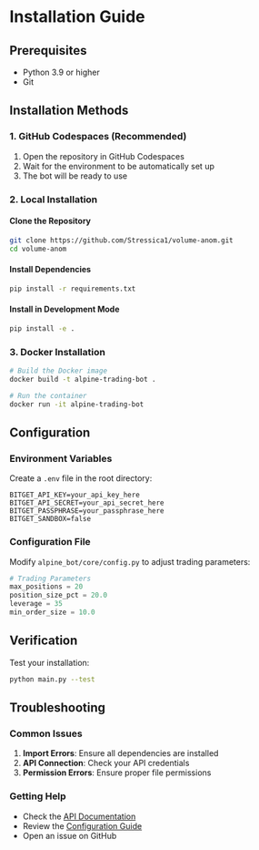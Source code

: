 # Installation Guide

## Prerequisites

- Python 3.9 or higher
- Git

## Installation Methods

### 1. GitHub Codespaces (Recommended)

1. Open the repository in GitHub Codespaces
2. Wait for the environment to be automatically set up
3. The bot will be ready to use

### 2. Local Installation

#### Clone the Repository
```bash
git clone https://github.com/Stressica1/volume-anom.git
cd volume-anom
```

#### Install Dependencies
```bash
pip install -r requirements.txt
```

#### Install in Development Mode
```bash
pip install -e .
```

### 3. Docker Installation

```bash
# Build the Docker image
docker build -t alpine-trading-bot .

# Run the container
docker run -it alpine-trading-bot
```

## Configuration

### Environment Variables

Create a `.env` file in the root directory:

```env
BITGET_API_KEY=your_api_key_here
BITGET_API_SECRET=your_api_secret_here
BITGET_PASSPHRASE=your_passphrase_here
BITGET_SANDBOX=false
```

### Configuration File

Modify `alpine_bot/core/config.py` to adjust trading parameters:

```python
# Trading Parameters
max_positions = 20
position_size_pct = 20.0
leverage = 35
min_order_size = 10.0
```

## Verification

Test your installation:

```bash
python main.py --test
```

## Troubleshooting

### Common Issues

1. **Import Errors**: Ensure all dependencies are installed
2. **API Connection**: Check your API credentials
3. **Permission Errors**: Ensure proper file permissions

### Getting Help

- Check the [API Documentation](api.md)
- Review the [Configuration Guide](configuration.md)
- Open an issue on GitHub